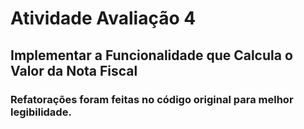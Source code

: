 # Atividade Avaliação 4
## Implementar a Funcionalidade que Calcula o Valor da Nota Fiscal
### Refatorações foram feitas no código original para melhor legibilidade.
